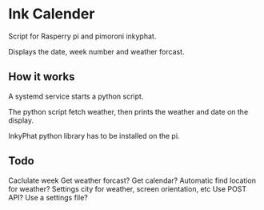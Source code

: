 # Ink Calender

Script for Rasperry pi and pimoroni inkyphat.

Displays the date, week number and weather forcast.

## How it works

A systemd service starts a python script.

The python script fetch weather, then prints the weather and date on the display.

InkyPhat python library has to be installed on the pi.

## Todo

Caclulate week
Get weather forcast?
Get calendar?
Automatic find location for weather?
Settings city for weather, screen orientation, etc
Use POST API? Use a settings file?
